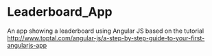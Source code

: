 # Leaderboard_App
An app showing a leaderboard using Angular JS based on the tutorial http://www.toptal.com/angular-js/a-step-by-step-guide-to-your-first-angularjs-app
